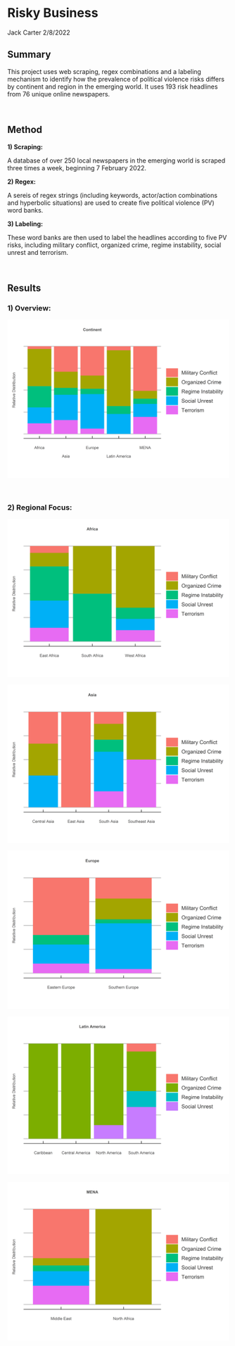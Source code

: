 Risky Business
================
Jack Carter
2/8/2022

## **Summary**

This project uses web scraping, regex combinations and a labeling
mechanism to identify how the prevalence of political violence risks
differs by continent and region in the emerging world. It uses 193 risk
headlines from 76 unique online newspapers.

 

## **Method**

**1) Scraping:**

A database of over 250 local newspapers in the emerging world is scraped
three times a week, beginning 7 February 2022.

**2) Regex:**

A sereis of regex strings (including keywords, actor/action combinations
and hyperbolic situations) are used to create five political violence
(PV) word banks.

**3) Labeling:**

These word banks are then used to label the headlines according to five
PV risks, including military conflict, organized crime, regime
instability, social unrest and terrorism.

 

## Results

### **1) Overview:**

![](Risky-Business_files/figure-gfm/unnamed-chunk-1-1.png)<!-- -->

 

### **2) Regional Focus:**

![](Risky-Business_files/figure-gfm/unnamed-chunk-2-1.png)<!-- -->

![](Risky-Business_files/figure-gfm/unnamed-chunk-3-1.png)<!-- -->

![](Risky-Business_files/figure-gfm/unnamed-chunk-4-1.png)<!-- -->

![](Risky-Business_files/figure-gfm/unnamed-chunk-5-1.png)<!-- -->

![](Risky-Business_files/figure-gfm/unnamed-chunk-6-1.png)<!-- -->
